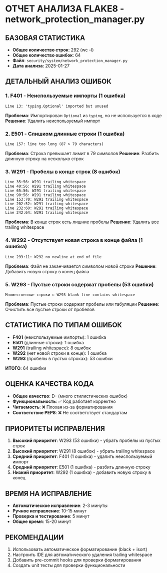 # ОТЧЕТ АНАЛИЗА FLAKE8 - network_protection_manager.py

## БАЗОВАЯ СТАТИСТИКА
- **Общее количество строк**: 292 (wc -l)
- **Общее количество ошибок**: 64
- **Файл**: `security/system/network_protection_manager.py`
- **Дата анализа**: 2025-01-27

## ДЕТАЛЬНЫЙ АНАЛИЗ ОШИБОК

### 1. F401 - Неиспользуемые импорты (1 ошибка)
```
Line 13: 'typing.Optional' imported but unused
```
**Проблема**: Импортирован `Optional` из `typing`, но не используется в коде
**Решение**: Удалить неиспользуемый импорт

### 2. E501 - Слишком длинные строки (1 ошибка)
```
Line 157: line too long (87 > 79 characters)
```
**Проблема**: Строка превышает лимит в 79 символов
**Решение**: Разбить длинную строку на несколько строк

### 3. W291 - Пробелы в конце строк (8 ошибок)
```
Line 35:56: W291 trailing whitespace
Line 40:56: W291 trailing whitespace
Line 65:56: W291 trailing whitespace
Line 90:56: W291 trailing whitespace
Line 153:70: W291 trailing whitespace
Line 202:52: W291 trailing whitespace
Line 232:60: W291 trailing whitespace
Line 242:64: W291 trailing whitespace
```
**Проблема**: В конце строк есть лишние пробелы
**Решение**: Удалить все trailing whitespace

### 4. W292 - Отсутствует новая строка в конце файла (1 ошибка)
```
Line 293:11: W292 no newline at end of file
```
**Проблема**: Файл не заканчивается символом новой строки
**Решение**: Добавить новую строку в конец файла

### 5. W293 - Пустые строки содержат пробелы (53 ошибки)
```
Множественные строки с W293 blank line contains whitespace
```
**Проблема**: Пустые строки содержат пробелы или табуляции
**Решение**: Очистить все пустые строки от пробелов

## СТАТИСТИКА ПО ТИПАМ ОШИБОК
- **F401** (неиспользуемые импорты): 1 ошибка
- **E501** (длинные строки): 1 ошибка  
- **W291** (trailing whitespace): 8 ошибок
- **W292** (нет новой строки в конце): 1 ошибка
- **W293** (пробелы в пустых строках): 53 ошибки

**ИТОГО**: 64 ошибки

## ОЦЕНКА КАЧЕСТВА КОДА
- **Общее качество**: D- (много стилистических ошибок)
- **Функциональность**: ✅ Код работает корректно
- **Читаемость**: ❌ Плохая из-за форматирования
- **Соответствие PEP8**: ❌ Не соответствует стандартам

## ПРИОРИТЕТЫ ИСПРАВЛЕНИЯ
1. **Высокий приоритет**: W293 (53 ошибки) - убрать пробелы из пустых строк
2. **Высокий приоритет**: W291 (8 ошибок) - убрать trailing whitespace
3. **Средний приоритет**: F401 (1 ошибка) - удалить неиспользуемый импорт
4. **Средний приоритет**: E501 (1 ошибка) - разбить длинную строку
5. **Низкий приоритет**: W292 (1 ошибка) - добавить новую строку в конец

## ВРЕМЯ НА ИСПРАВЛЕНИЕ
- **Автоматическое исправление**: 2-3 минуты
- **Ручное исправление**: 10-15 минут
- **Проверка и тестирование**: 5 минут
- **Общее время**: 15-20 минут

## РЕКОМЕНДАЦИИ
1. Использовать автоматическое форматирование (black + isort)
2. Настроить IDE для автоматического удаления trailing whitespace
3. Добавить pre-commit hooks для проверки форматирования
4. Создать unit тесты для проверки функциональности